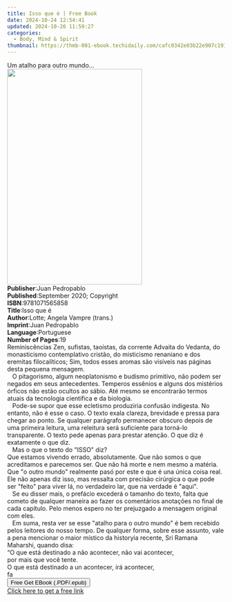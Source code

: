 ```yaml
---
title: Isso que é | Free Book
date: 2024-10-24 12:54:41
updated: 2024-10-26 11:59:27
categories:
  - Body, Mind & Spirit
thumbnail: https://thmb-001-ebook.techidaily.com/cafc0342e03b22e907c1912a23041909d80925d152c419cbfaa09bcb1a73316d.jpg
---
```

<main id="book-container">
  <div class="flex flex-col">
    <div class="book-brief flex-1 py-6 px-4 sm:p-6 md:py-10 md:px-8">
      <!-- brief-->
      <div class="book-brief-main">Um atalho para outro mundo...</div>
    </div>
    <div
      class="book-meta-info flex-1 grid gap-4 col-start-1 col-end-3 row-start-1 sm:mb-6 sm:grid-cols-4 lg:gap-6 lg:col-start-2 lg:row-end-6 lg:row-span-6 lg:mb-0"
    >
      <div
        class="book-meta-info-left place-content-center mt-4 p-4 text-sm leading-6 col-start-2 col-span-2 dark:text-slate-400"
      >
        <img
          class="w-full h-500 object-cover rounded-lg sm:h-255 sm:col-span-2 lg:col-span-full"
          src="https://img-001-ebook.techidaily.com/4dc8610e3ef0a7168f32e8da03a4a77edb5f2213a6ce29cc1dc384bd6a3b6c6a.jpg"
          alt=""
          width="312"
          height="500"
        />
      </div>
      <div
        class="book-meta-info-right mt-2 col-start-1 row-start-2 col-span-3 self-center"
      >
        <!-- meta data  -->
        <div class="flex flex-col px-4 md:px-8">
          <div class="flex-1">
            <strong>Publisher</strong>:<span class="px-2">Juan Pedropablo</span>
          </div>
          <div class="flex-1">
            <strong>Published</strong>:<span class="px-2"
              >September 2020; Copyright</span
            >
          </div>
          <div class="flex-1">
            <strong>ISBN</strong>:<span class="px-2">9781071565858</span>
          </div>
          <div class="flex-1">
            <strong>Title</strong>:<span class="px-2">Isso que é</span>
          </div>
          <div class="flex-1">
            <strong>Author</strong>:<span class="px-2"
              >Lotte; Angela Vampre (trans.)</span
            >
          </div>
          <div class="flex-1">
            <strong>Imprint</strong>:<span class="px-2">Juan Pedropablo</span>
          </div>
          <div class="flex-1">
            <strong>Language</strong>:<span class="px-2">Portuguese</span>
          </div>
          <div class="flex-1">
            <strong>Number of Pages</strong>:<span class="px-2">19</span>
          </div>
        </div>
      </div>
    </div>
    <div class="book-description flex-1 py-6 px-4 sm:p-6 md:py-10 md:px-8">
      <div class="book-description-main">
        <div accordion-content="" id="description">
          Reminiscências Zen, sufistas, taoístas, da corrente Advaita do
          Vedanta, do monasticismo contemplativo cristão, do misticismo
          renaniano e dos eremitas filocalíticos; Sim, todos esses aromas são
          visíveis nas páginas desta pequena mensagem.<br />&nbsp;&nbsp; O
          pitagorismo, algum neoplatonismo e budismo primitivo, não podem ser
          negados em seus antecedentes. Temperos essênios e alguns dos mistérios
          órficos não estão ocultos ao sábio. Até mesmo se encontrarão termos
          atuais da tecnologia científica e da biologia.<br />&nbsp;&nbsp;
          Pode-se supor que esse ecletismo produziria confusão indigesta. No
          entanto, não é esse o caso. O texto exala clareza, brevidade e pressa
          para chegar ao ponto. Se qualquer parágrafo permanecer obscuro depois
          de uma primeira leitura, uma releitura será suficiente para torná-lo
          transparente. O texto pede apenas para prestar atenção. O que diz é
          exatamente o que diz.<br />&nbsp;&nbsp; Mas o que o texto do "ISSO"
          diz?<br />Que estamos vivendo errado, absolutamente. Que não somos o
          que acreditamos e parecemos ser. Que não há morte e nem mesmo a
          matéria. Que "o outro mundo" realmente pasó por este e que é una única
          coisa real. Ele não apenas diz isso, mas ressalta com precisão
          cirúrgica o que pode ser "feito" para viver lá, no verdadeiro lar, que
          na verdade é "aqui".<br />&nbsp;&nbsp; Se eu disser mais, o prefácio
          excederá o tamanho do texto, falta que cometo de qualquer maneira ao
          fazer os comentários anotações no final de cada capítulo. Pelo menos
          espero no ter prejuzgado a mensagem original com eles.<br />&nbsp;&nbsp;
          Em suma, resta ver se esse "atalho para o outro mundo" é bem recebido
          pelos leitores do nosso tempo. De qualquer forma, sobre esse assunto,
          vale a pena mencionar o maior místico da historyia recente, Sri Ramana
          Maharshi, quando disa:<br />“O que está destinado a não acontecer, não
          vai acontecer,<br />por mais que você tente.<br />O que está destinado
          a un acontecer, irá acontecer,<br />fa
        </div>
        <div class="accordion-fader"></div>
      </div>
    </div>
    <div class="book-excerpts flex-1 py-6 px-4 sm:p-6 md:py-10 md:px-8"></div>
    <div
      class="book-about-author flex-1 py-6 px-4 sm:p-6 md:py-10 md:px-8"
    ></div>
    <div class="book-free-get flex-1 py-6 px-4 sm:p-6 md:py-10 md:px-8">
      <button
        id="btn-free-get"
        class="bg-blue-500 hover:bg-blue-700 text-white font-bold py-2 px-4 rounded"
      >
        Free Get EBook (.PDF/.epub)
      </button>
      <div id="countdown-display" class="px-2 text-lg mt-2"></div>
      <a
        id="free-link"
        class="hidden bg-blue-500 hover:bg-blue-700 text-white font-bold py-2 px-4 rounded"
        href="https://www.ebooks.com/en-us/book/210129458/isso-que/lotte/"
        target="_blank"
        >Click here to get a free link</a
      >
    </div>
    <script>
      let countdownTime = 0;
      let countdownInterval = null;
      document
        .getElementById('btn-free-get')
        .addEventListener('click', startCountdown);
      function startCountdown() {
        countdownTime = new Date().getTime() + 60000 * 3;
        countdownInterval = setInterval(updateCountdown, 1000);
        document.getElementById('btn-free-get').disabled = true;
        document
          .getElementById('btn-free-get')
          .classList.add('bg-gray-500', 'cursor-not-allowed');
      }
      function updateCountdown() {
        let currentTime = new Date().getTime();
        let timeLeft = countdownTime - currentTime;
        let secondsLeft = Math.floor(timeLeft / 1000);
        document.getElementById('countdown-display').innerHTML =
          `Remaining time: ${secondsLeft} seconds.`;
        if (secondsLeft <= 0) {
          clearInterval(countdownInterval);
          document.getElementById('btn-free-get').classList.add('hidden');
          document.getElementById('free-link').classList.remove('hidden');
          document.getElementById('countdown-display').innerHTML = '';
        }
      }
    </script>
  </div>
</main>
